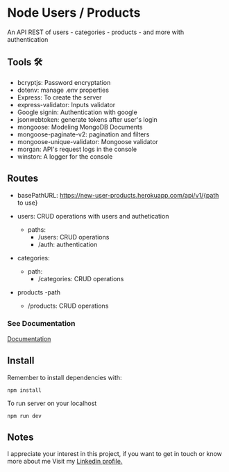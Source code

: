 # Node Users / Products

An API REST of users - categories - products - and more with authentication

## Tools 🛠️

- bcryptjs: Password encryptation
- dotenv: manage .env properties
- Express: To create the server
- express-validator: Inputs validator
- Google signin: Authentication with google
- jsonwebtoken: generate tokens after user's login
- mongoose: Modeling MongoDB Documents
- mongoose-paginate-v2: pagination and filters
- mongoose-unique-validator: Mongoose validator
- morgan: API's request logs in the console
- winston: A logger for the console

## Routes

- basePathURL: https://new-user-products.herokuapp.com/api/v1/{path to use}

- users: CRUD operations with users and authetication

  - paths:
    - /users: CRUD operations
    - /auth: authentication

- categories:

  - path:
    - /categories: CRUD operations

- products
  -path
  - /products: CRUD operations

### See Documentation

[Documentation](https://documenter.getpostman.com/view/14586047/TzseJmM6)

## Install

Remember to install dependencies with:

```
npm install
```

To run server on your localhost

```
npm run dev
```

## Notes

I appreciate your interest in this project, if you want to get in touch or know more about me Visit my [Linkedin profile.](https://www.linkedin.com/in/gast%C3%B3n-martinez-a2189a1a2/)
